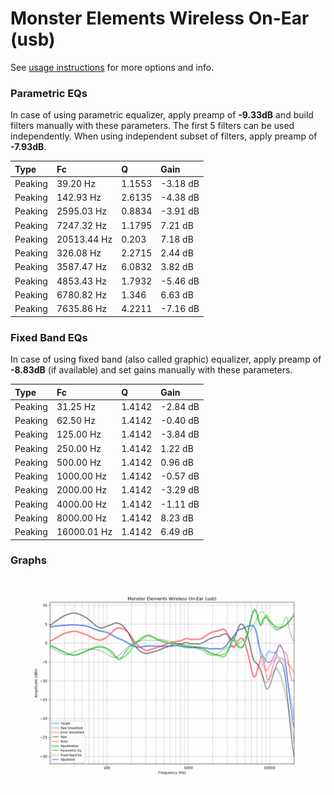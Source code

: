# Monster Elements Wireless On-Ear (usb)
See [usage instructions](https://github.com/jaakkopasanen/AutoEq#usage) for more options and info.

### Parametric EQs
In case of using parametric equalizer, apply preamp of **-9.33dB** and build filters manually
with these parameters. The first 5 filters can be used independently.
When using independent subset of filters, apply preamp of **-7.93dB**.

| Type    | Fc          |      Q | Gain     |
|:--------|:------------|:-------|:---------|
| Peaking | 39.20 Hz    | 1.1553 | -3.18 dB |
| Peaking | 142.93 Hz   | 2.6135 | -4.38 dB |
| Peaking | 2595.03 Hz  | 0.8834 | -3.91 dB |
| Peaking | 7247.32 Hz  | 1.1795 | 7.21 dB  |
| Peaking | 20513.44 Hz | 0.203  | 7.18 dB  |
| Peaking | 326.08 Hz   | 2.2715 | 2.44 dB  |
| Peaking | 3587.47 Hz  | 6.0832 | 3.82 dB  |
| Peaking | 4853.43 Hz  | 1.7932 | -5.46 dB |
| Peaking | 6780.82 Hz  | 1.346  | 6.63 dB  |
| Peaking | 7635.86 Hz  | 4.2211 | -7.16 dB |

### Fixed Band EQs
In case of using fixed band (also called graphic) equalizer, apply preamp of **-8.83dB**
(if available) and set gains manually with these parameters.

| Type    | Fc          |      Q | Gain     |
|:--------|:------------|:-------|:---------|
| Peaking | 31.25 Hz    | 1.4142 | -2.84 dB |
| Peaking | 62.50 Hz    | 1.4142 | -0.40 dB |
| Peaking | 125.00 Hz   | 1.4142 | -3.84 dB |
| Peaking | 250.00 Hz   | 1.4142 | 1.22 dB  |
| Peaking | 500.00 Hz   | 1.4142 | 0.96 dB  |
| Peaking | 1000.00 Hz  | 1.4142 | -0.57 dB |
| Peaking | 2000.00 Hz  | 1.4142 | -3.29 dB |
| Peaking | 4000.00 Hz  | 1.4142 | -1.11 dB |
| Peaking | 8000.00 Hz  | 1.4142 | 8.23 dB  |
| Peaking | 16000.01 Hz | 1.4142 | 6.49 dB  |

### Graphs
![](./Monster%20Elements%20Wireless%20On-Ear%20(usb).png)